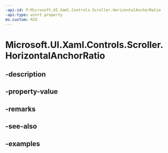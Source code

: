 ```yaml
---
-api-id: P:Microsoft.UI.Xaml.Controls.Scroller.HorizontalAnchorRatio
-api-type: winrt property
ms.custom: RS5
---
```


<!-- Property syntax.
public double HorizontalAnchorRatio { get;  set; }
-->

# Microsoft.UI.Xaml.Controls.Scroller.HorizontalAnchorRatio

## -description

## -property-value

## -remarks

## -see-also

## -examples

